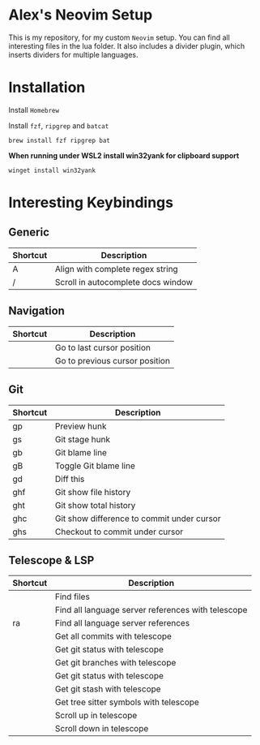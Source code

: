 # Alex's Neovim Setup

This is my repository, for my custom `Neovim` setup. You can find all interesting files in the
lua folder. It also includes a divider plugin, which inserts dividers for multiple languages.

# Installation

Install `Homebrew`

Install `fzf`, `ripgrep` and `batcat`

    brew install fzf ripgrep bat

**When running under WSL2 install win32yank for clipboard support**

    winget install win32yank

# Interesting Keybindings

## Generic

| Shortcut          | Description                                                                  |
|-------------------|------------------------------------------------------------------------------|
| <leader>A         | Align with complete regex string                                             |
| <C-u>/<C-d>       | Scroll in autocomplete docs window                                           |

## Navigation

| Shortcut          | Description                                                                  |
|-------------------|------------------------------------------------------------------------------|
| <C-i>             | Go to last cursor position                                                   |
| <C-o>             | Go to previous cursor position                                               |

## Git

| Shortcut          | Description                                                                  |
|-------------------|------------------------------------------------------------------------------|
| <leader>gp        | Preview hunk                                                                 |
| <leader>gs        | Git stage hunk                                                               |
| <leader>gb        | Git blame line                                                               |
| <leader>gB        | Toggle Git blame line                                                        |
| <leader>gd        | Diff this                                                                    |
| <leader>ghf       | Git show file history                                                        |
| <leader>ght       | Git show total history                                                       |
| <leader>ghc       | Git show difference to commit under cursor                                   |
| <leader>ghs       | Checkout to commit under cursor                                              |

## Telescope & LSP

| Shortcut          | Description                                                                  |
|-------------------|------------------------------------------------------------------------------|
| <C-f>             | Find files                                                                   |
| <C-l>             | Find all language server references with telescope                           |
| <leader>ra        | Find all language server references                                          |
| <leader><C-g>     | Get all commits with telescope                                               |
| <leader><C-s>     | Get git status with telescope                                                |
| <leader><C-b>     | Get git branches with telescope                                              |
| <leader><C-s>     | Get git status with telescope                                                |
| <leader><C-S>     | Get git stash with telescope                                                 |
| <leader><C-t>     | Get tree sitter symbols with telescope                                       |
| <C-u>             | Scroll up in telescope                                                       |
| <C-d>             | Scroll down in telescope                                                     |
